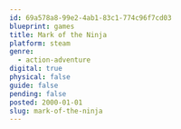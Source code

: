 ```yaml
---
id: 69a578a8-99e2-4ab1-83c1-774c96f7cd03
blueprint: games
title: Mark of the Ninja
platform: steam
genre:
  - action-adventure
digital: true
physical: false
guide: false
pending: false
posted: 2000-01-01
slug: mark-of-the-ninja
---
```

